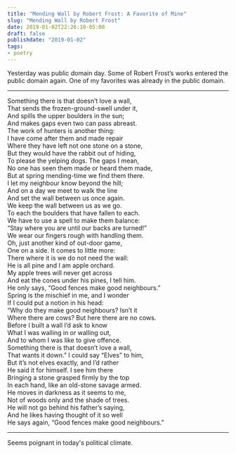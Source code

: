 ```yaml
---
title: "Mending Wall by Robert Frost: A Favorite of Mine"
slug: "Mending Wall by Robert Frost"
date: 2019-01-02T22:26:10-05:00
draft: false
publishdate: "2019-01-02"
tags:
- poetry
---
```


Yesterday was public domain day. Some of Robert Frost’s works entered the public domain again. One of my favorites was already in the public domain.

---

Something there is that doesn’t love a wall,  
That sends the frozen-ground-swell under it,  
And spills the upper boulders in the sun;  
And makes gaps even two can pass abreast.  
The work of hunters is another thing:  
I have come after them and made repair  
Where they have left not one stone on a stone,  
But they would have the rabbit out of hiding,  
To please the yelping dogs. The gaps I mean,  
No one has seen them made or heard them made,  
But at spring mending-time we find them there.  
I let my neighbour know beyond the hill;  
And on a day we meet to walk the line  
And set the wall between us once again.  
We keep the wall between us as we go.  
To each the boulders that have fallen to each.  
We have to use a spell to make them balance:  
“Stay where you are until our backs are turned!”  
We wear our fingers rough with handling them.  
Oh, just another kind of out-door game,  
One on a side. It comes to little more:  
There where it is we do not need the wall:  
He is all pine and I am apple orchard.  
My apple trees will never get across  
And eat the cones under his pines, I tell him.  
He only says, “Good fences make good neighbours.”  
Spring is the mischief in me, and I wonder  
If I could put a notion in his head:  
“Why do they make good neighbours? Isn’t it  
Where there are cows? But here there are no cows.  
Before I built a wall I’d ask to know  
What I was walling in or walling out,  
And to whom I was like to give offence.  
Something there is that doesn’t love a wall,  
That wants it down.” I could say “Elves” to him,  
But it’s not elves exactly, and I’d rather  
He said it for himself. I see him there  
Bringing a stone grasped firmly by the top  
In each hand, like an old-stone savage armed.  
He moves in darkness as it seems to me,  
Not of woods only and the shade of trees.  
He will not go behind his father’s saying,  
And he likes having thought of it so well  
He says again, “Good fences make good neighbours.”  

---

Seems poignant in today's political climate.
